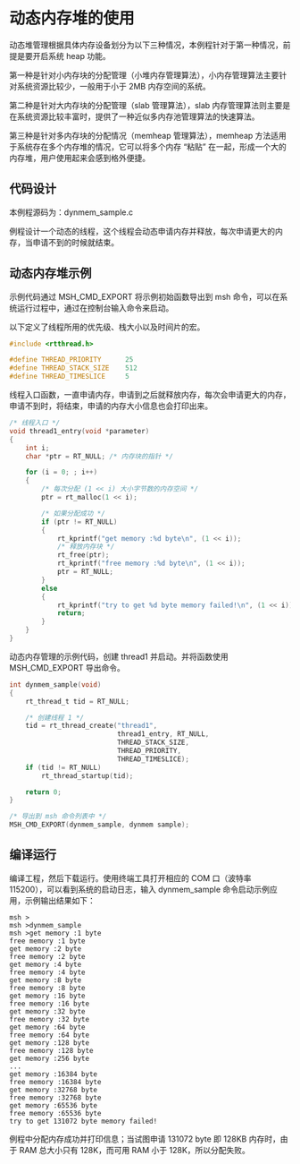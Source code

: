 # 动态内存堆的使用

动态堆管理根据具体内存设备划分为以下三种情况，本例程针对于第一种情况，前提是要开启系统 heap 功能。

第一种是针对小内存块的分配管理（小堆内存管理算法），小内存管理算法主要针对系统资源比较少，一般用于小于 2MB 内存空间的系统。

第二种是针对大内存块的分配管理（slab 管理算法），slab 内存管理算法则主要是在系统资源比较丰富时，提供了一种近似多内存池管理算法的快速算法。

第三种是针对多内存块的分配情况（memheap 管理算法），memheap 方法适用于系统存在多个内存堆的情况，它可以将多个内存 “粘贴” 在一起，形成一个大的内存堆，用户使用起来会感到格外便捷。

## 代码设计

本例程源码为：dynmem_sample.c

例程设计一个动态的线程，这个线程会动态申请内存并释放，每次申请更大的内存，当申请不到的时候就结束。

## 动态内存堆示例

示例代码通过 MSH_CMD_EXPORT 将示例初始函数导出到 msh 命令，可以在系统运行过程中，通过在控制台输入命令来启动。

以下定义了线程所用的优先级、栈大小以及时间片的宏。

```c
#include <rtthread.h>

#define THREAD_PRIORITY      25
#define THREAD_STACK_SIZE    512
#define THREAD_TIMESLICE     5
```

线程入口函数，一直申请内存，申请到之后就释放内存，每次会申请更大的内存，申请不到时，将结束，申请的内存大小信息也会打印出来。

```c
/* 线程入口 */
void thread1_entry(void *parameter)
{
    int i;
    char *ptr = RT_NULL; /* 内存块的指针 */

    for (i = 0; ; i++)
    {
        /* 每次分配 (1 << i) 大小字节数的内存空间 */
        ptr = rt_malloc(1 << i);

        /* 如果分配成功 */
        if (ptr != RT_NULL)
        {
            rt_kprintf("get memory :%d byte\n", (1 << i));
            /* 释放内存块 */
            rt_free(ptr);
            rt_kprintf("free memory :%d byte\n", (1 << i));
            ptr = RT_NULL;
        }
        else
        {
            rt_kprintf("try to get %d byte memory failed!\n", (1 << i));
            return;
        }
    }
}
```

动态内存管理的示例代码，创建 thread1 并启动。并将函数使用 MSH_CMD_EXPORT 导出命令。

```c
int dynmem_sample(void)
{
    rt_thread_t tid = RT_NULL;

    /* 创建线程 1 */
    tid = rt_thread_create("thread1",
                           thread1_entry, RT_NULL,
                           THREAD_STACK_SIZE,
                           THREAD_PRIORITY,
                           THREAD_TIMESLICE);
    if (tid != RT_NULL)
        rt_thread_startup(tid);

    return 0;
}

/* 导出到 msh 命令列表中 */
MSH_CMD_EXPORT(dynmem_sample, dynmem sample);
```

## 编译运行

编译工程，然后下载运行。使用终端工具打开相应的 COM 口（波特率 115200），可以看到系统的启动日志，输入 dynmem_sample 命令启动示例应用，示例输出结果如下：

```shell
msh >
msh >dynmem_sample
msh >get memory :1 byte
free memory :1 byte
get memory :2 byte
free memory :2 byte
get memory :4 byte
free memory :4 byte
get memory :8 byte
free memory :8 byte
get memory :16 byte
free memory :16 byte
get memory :32 byte
free memory :32 byte
get memory :64 byte
free memory :64 byte
get memory :128 byte
free memory :128 byte
get memory :256 byte
...
get memory :16384 byte
free memory :16384 byte
get memory :32768 byte
free memory :32768 byte
get memory :65536 byte
free memory :65536 byte
try to get 131072 byte memory failed!

```

例程中分配内存成功并打印信息；当试图申请 131072 byte 即 128KB 内存时，由于 RAM 总大小只有 128K，而可用 RAM 小于 128K，所以分配失败。
